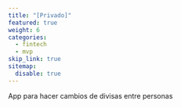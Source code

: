 ```yaml
---
title: "[Privado]"
featured: true
weight: 6
categories:
  - fintech
  - mvp
skip_link: true
sitemap:
  disable: true
---
```


App para hacer cambios de divisas entre personas

